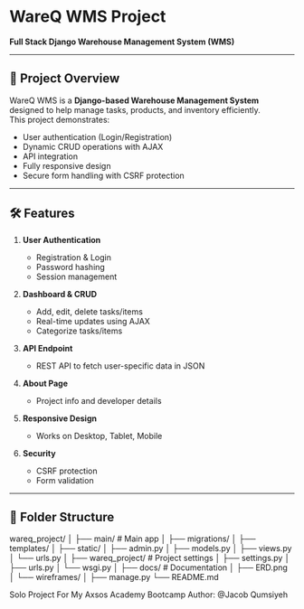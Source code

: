 # WareQ WMS Project
**Full Stack Django Warehouse Management System (WMS)**

---

## 🚀 Project Overview
WareQ WMS is a **Django-based Warehouse Management System** designed to help manage tasks, products, and inventory efficiently.  
This project demonstrates:  
- User authentication (Login/Registration)  
- Dynamic CRUD operations with AJAX  
- API integration  
- Fully responsive design  
- Secure form handling with CSRF protection  

---

## 🛠 Features
1. **User Authentication**
   - Registration & Login
   - Password hashing
   - Session management

2. **Dashboard & CRUD**
   - Add, edit, delete tasks/items
   - Real-time updates using AJAX
   - Categorize tasks/items

3. **API Endpoint**
   - REST API to fetch user-specific data in JSON

4. **About Page**
   - Project info and developer details

5. **Responsive Design**
   - Works on Desktop, Tablet, Mobile

6. **Security**
   - CSRF protection
   - Form validation

---

## 📂 Folder Structure
wareq_project/
│
├── main/ # Main app
│ ├── migrations/
│ ├── templates/
│ ├── static/
│ ├── admin.py
│ ├── models.py
│ ├── views.py
│ └── urls.py
│
├── wareq_project/ # Project settings
│ ├── settings.py
│ ├── urls.py
│ └── wsgi.py
│
├── docs/ # Documentation
│ ├── ERD.png
│ └── wireframes/
│
├── manage.py
└── README.md

Solo Project For My Axsos Academy Bootcamp
Author: @Jacob Qumsiyeh
